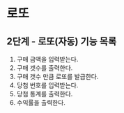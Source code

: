 # 로또
## 2단계 - 로또(자동) 기능 목록
1. 구매 금액을 입력받는다.
2. 구매 갯수를 출력한다.
3. 구매 갯수 만큼 로또를 발급한다.
4. 당첨 번호를 입력받는다.
5. 당첨 통계를 출력한다.
6. 수익률을 출력한다.
